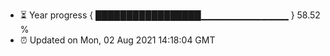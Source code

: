 - ⏳ Year progress { █████████████████▁▁▁▁▁▁▁▁▁▁▁▁▁ } 58.52 %
- ⏰ Updated on Mon, 02 Aug 2021 14:18:04 GMT

